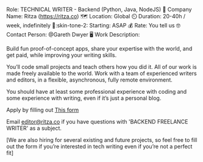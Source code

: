 Role: TECHNICAL WRITER - Backend (Python, Java, NodeJS)
:city_sunset: Company Name: Ritza (https://ritza.co)
:world_map: Location: Global
:timer_clock: Duration: 20-40h / week, indefinitely
:runner::skin-tone-2: Starting: ASAP
:moneybag: Rate: You tell us
:nerd_face: Contact Person: @Gareth Dwyer
:desktop_computer: Work Description:

Build fun proof-of-concept apps, share your expertise with the world, and get paid, while improving your writing skills.

You’ll code small projects and teach others how you did it. All of our work is made freely available to the world. Work with a team of experienced writers and editors, in a flexible, asynchronous, fully remote environment.

You should have at least some professional experience with coding and some experience with writing, even if it’s just a personal blog.

Apply by filling out [This form](https://forms.gle/iWTKqA6cgzKePGoL7)

Email editor@ritza.co if you have questions with 'BACKEND FREELANCE WRITER' as a subject.

[We are also hiring for several existing and future projects, so feel free to fill out the form if you’re interested in tech writing even if you’re not a perfect fit]
